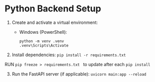 # Python Backend Setup

1. Create and activate a virtual environment:
   - Windows (PowerShell):
     ```
     python -m venv .venv
     .venv\Scripts\Activate
     ```

2. Install dependencies:
`pip install -r requirements.txt`

RUN `pip freeze > requirements.txt ` to update after each `pip install`

3. Run the FastAPI server (if applicable):
`uvicorn main:app --reload`
